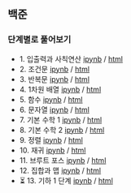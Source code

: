 ## 백준
### 단계별로 풀어보기
- 1\. 입출력과 사칙연산
  [ipynb](https://github.com/kbjung/Study/blob/main/coding_test/baekjoon/b_ex01.ipynb) /
  [html](https://kbjung.github.io/Study/coding_test/baekjoon/b_ex01.html)
- 2\. 조건문
  [ipynb](https://github.com/kbjung/Study/blob/main/coding_test/baekjoon/b_ex02.ipynb) /
  [html](https://kbjung.github.io/Study/coding_test/baekjoon/b_ex02.html)
- 3\. 반복문
  [ipynb](https://github.com/kbjung/Study/blob/main/coding_test/baekjoon/b_ex03.ipynb) /
  [html](https://kbjung.github.io/Study/coding_test/baekjoon/b_ex03.html)
- 4\. 1차원 배열
  [ipynb](https://github.com/kbjung/Study/blob/main/coding_test/baekjoon/b_ex04.ipynb) /
  [html](https://kbjung.github.io/Study/coding_test/baekjoon/b_ex04.html)
- 5\. 함수
  [ipynb](https://github.com/kbjung/Study/blob/main/coding_test/baekjoon/b_ex05.ipynb) /
  [html](https://kbjung.github.io/Study/coding_test/baekjoon/b_ex05.html)
- 6\. 문자열
  [ipynb](https://github.com/kbjung/Study/blob/main/coding_test/baekjoon/b_ex06.ipynb) /
  [html](https://kbjung.github.io/Study/coding_test/baekjoon/b_ex06.html)
- 7\. 기본 수학 1
  [ipynb](https://github.com/kbjung/Study/blob/main/coding_test/baekjoon/b_ex07.ipynb) /
  [html](https://kbjung.github.io/Study/coding_test/baekjoon/b_ex07.html)
- 8\. 기본 수학 2
  [ipynb](https://github.com/kbjung/Study/blob/main/coding_test/baekjoon/b_ex08.ipynb) /
  [html](https://kbjung.github.io/Study/coding_test/baekjoon/b_ex08.html)
- 9\. 정렬
  [ipynb](https://github.com/kbjung/Study/blob/main/coding_test/baekjoon/b_ex09.ipynb) /
  [html](https://kbjung.github.io/Study/coding_test/baekjoon/b_ex09.html)
- 10\. 재귀
  [ipynb](https://github.com/kbjung/Study/blob/main/coding_test/baekjoon/b_ex10.ipynb) /
  [html](https://kbjung.github.io/Study/coding_test/baekjoon/b_ex10.html)
- 11\. 브루트 포스
  [ipynb](https://github.com/kbjung/Study/blob/main/coding_test/baekjoon/b_ex11.ipynb) /
  [html](https://kbjung.github.io/Study/coding_test/baekjoon/b_ex11.html)
- 12\. 집합과 맵
  [ipynb](https://github.com/kbjung/Study/blob/main/coding_test/baekjoon/b_ex12.ipynb) /
  [html](https://kbjung.github.io/Study/coding_test/baekjoon/b_ex12.html)
- ⏳ 13\. 기하 1 단계
  [ipynb](https://github.com/kbjung/Study/blob/main/coding_test/baekjoon/b_ex13.ipynb) /
  [html](https://kbjung.github.io/Study/coding_test/baekjoon/b_ex13.html)
